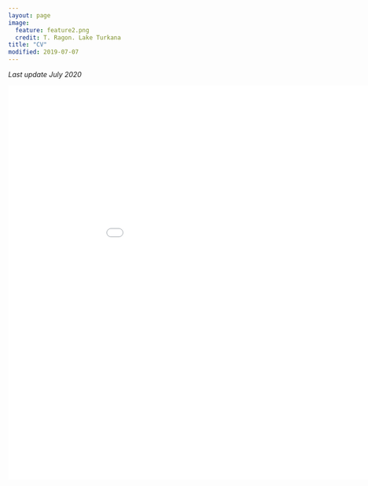 ```yaml
---
layout: page
image:
  feature: feature2.png
  credit: T. Ragon. Lake Turkana
title: "CV"
modified: 2019-07-07
---
```


*Last update July 2020*

<iframe src="/cv/cv_ragon.pdf" style="width:1000px; height:800px;" frameborder="0" allowfullscreen></iframe>